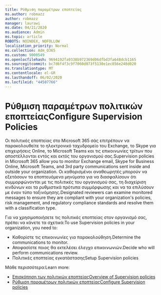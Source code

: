 ```yaml
---
title: Ρύθμιση παραμέτρων εποπτείας
ms.author: robmazz
author: robmazz
manager: laurawi
ms.date: 04/21/2020
ms.audience: Admin
ms.topic: article
ROBOTS: NOINDEX, NOFOLLOW
localization_priority: Normal
ms.collection: Adm_O365
ms.custom: 9000549
ms.openlocfilehash: 9694192fa9338b972369d06dfbd3fa648dcb1165
ms.sourcegitcommit: bc7d6f4f3c9f7060d073f5130e1ec856e248d020
ms.translationtype: MT
ms.contentlocale: el-GR
ms.lasthandoff: 06/02/2020
ms.locfileid: "44507766"
---
```

# <a name="configure-supervision-policies"></a><span data-ttu-id="7d49c-102">Ρύθμιση παραμέτρων πολιτικών εποπτείας</span><span class="sxs-lookup"><span data-stu-id="7d49c-102">Configure Supervision Policies</span></span>

<span data-ttu-id="7d49c-103">Οι πολιτικές εποπτείας στο Microsoft 365 σάς επιτρέπουν να παρακολουθείτε το ηλεκτρονικό ταχυδρομείο του Exchange, το Skype για επιχειρήσεις Online, το Microsoft Teams και τις επικοινωνίες τρίτων που αποστέλλονται εντός και εκτός του οργανισμού σας.</span><span class="sxs-lookup"><span data-stu-id="7d49c-103">Supervision policies in Microsoft 365 allow you to monitor Exchange email, Skype for Business Online, Microsoft Teams, and 3rd party communications sent inside and outside your organization.</span></span> <span data-ttu-id="7d49c-104">Οι καθορισμένοι αναθεωρητές μπορούν να εξετάσουν τα εποπτευόμενα μηνύματα για να διασφαλίσουν ότι συμμορφώνονται με τις πολιτικές του οργανισμού σας, τη διαχείριση κινδύνων και τα ρυθμιστικά πρότυπα συμμόρφωσης και να τα επιλύσουν με έναν τύπο ταξινόμησης.</span><span class="sxs-lookup"><span data-stu-id="7d49c-104">Designated reviewers can examine monitored messages to ensure they are compliant with your organization's policies, risk management, and regulatory compliance standards and resolve them with a classification type.</span></span>

<span data-ttu-id="7d49c-105">Για να χρησιμοποιήσετε τις πολιτικές εποπτείας στον οργανισμό σας, πρέπει να κάνετε τα σχετικά:</span><span class="sxs-lookup"><span data-stu-id="7d49c-105">To use Supervision policies in your organization, you need to:</span></span>

- <span data-ttu-id="7d49c-106">Καθορίστε τις επικοινωνίες για παρακολούθηση.</span><span class="sxs-lookup"><span data-stu-id="7d49c-106">Determine the communications to monitor.</span></span>
- <span data-ttu-id="7d49c-107">Αποφασίστε ποιος θα εκτελέσει έλεγχο επικοινωνιών.</span><span class="sxs-lookup"><span data-stu-id="7d49c-107">Decide who will perform communications review.</span></span>
- <span data-ttu-id="7d49c-108">Πολιτικές εποπτείας εγκατάστασης</span><span class="sxs-lookup"><span data-stu-id="7d49c-108">Setup Supervision policies</span></span>

<span data-ttu-id="7d49c-109">Μάθε περισσότερα:</span><span class="sxs-lookup"><span data-stu-id="7d49c-109">Learn more:</span></span>

- [<span data-ttu-id="7d49c-110">Επισκόπηση των πολιτικών εποπτείας</span><span class="sxs-lookup"><span data-stu-id="7d49c-110">Overview of Supervision policies</span></span>](https://docs.microsoft.com/microsoft-365/compliance/supervision-policies)
- [<span data-ttu-id="7d49c-111">Ρύθμιση παραμέτρων πολιτικών εποπτείας</span><span class="sxs-lookup"><span data-stu-id="7d49c-111">Configure Supervision policies</span></span>](https://docs.microsoft.com/microsoft-365/compliance/configure-supervision-policies)
